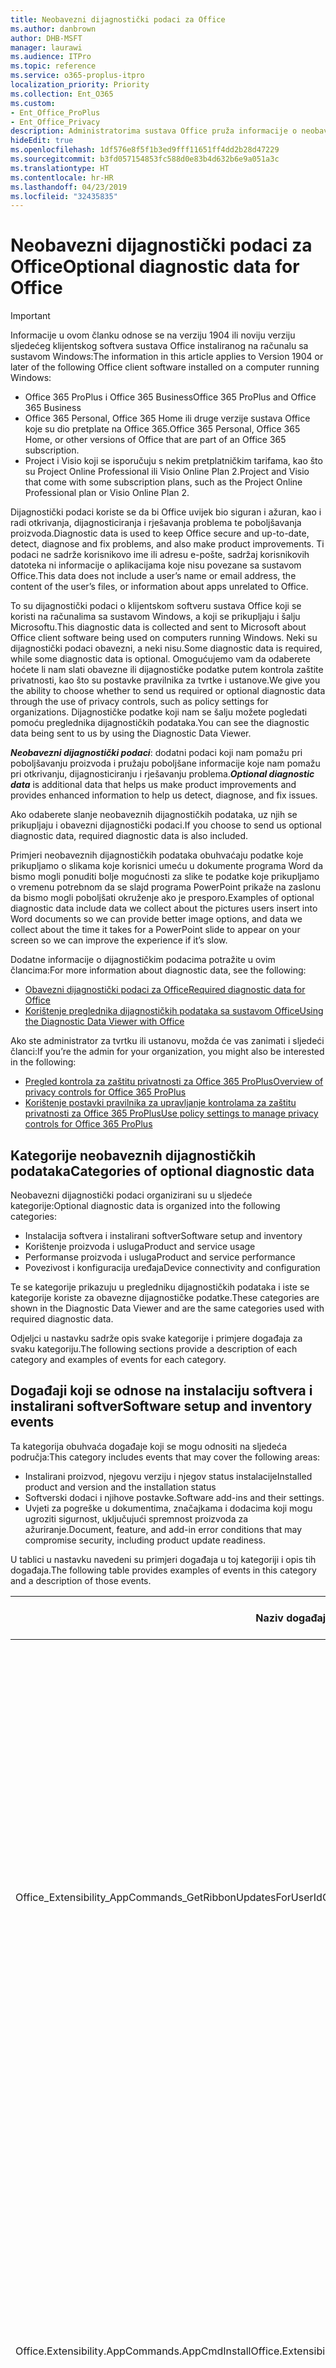 ```yaml
---
title: Neobavezni dijagnostički podaci za Office
ms.author: danbrown
author: DHB-MSFT
manager: laurawi
ms.audience: ITPro
ms.topic: reference
ms.service: o365-proplus-itpro
localization_priority: Priority
ms.collection: Ent_O365
ms.custom:
- Ent_Office_ProPlus
- Ent_Office_Privacy
description: Administratorima sustava Office pruža informacije o neobaveznim dijagnostičkim podacima u sustavu Office, uključujući primjere događaja.
hideEdit: true
ms.openlocfilehash: 1df576e8f5f1b3ed9fff11651ff4dd2b28d47229
ms.sourcegitcommit: b3fd057154853fc588d0e83b4d632b6e9a051a3c
ms.translationtype: HT
ms.contentlocale: hr-HR
ms.lasthandoff: 04/23/2019
ms.locfileid: "32435835"
---
```

# <a name="optional-diagnostic-data-for-office"></a><span data-ttu-id="aefa8-103">Neobavezni dijagnostički podaci za Office</span><span class="sxs-lookup"><span data-stu-id="aefa8-103">Optional diagnostic data for Office</span></span>

> [!IMPORTANT]
> <span data-ttu-id="aefa8-104">Informacije u ovom članku odnose se na verziju 1904 ili noviju verziju sljedećeg klijentskog softvera sustava Office instaliranog na računalu sa sustavom Windows:</span><span class="sxs-lookup"><span data-stu-id="aefa8-104">The information in this article applies to Version 1904 or later of the following Office client software installed on a computer running Windows:</span></span>
> - <span data-ttu-id="aefa8-105">Office 365 ProPlus i Office 365 Business</span><span class="sxs-lookup"><span data-stu-id="aefa8-105">Office 365 ProPlus and Office 365 Business</span></span>
> - <span data-ttu-id="aefa8-106">Office 365 Personal, Office 365 Home ili druge verzije sustava Office koje su dio pretplate na Office 365.</span><span class="sxs-lookup"><span data-stu-id="aefa8-106">Office 365 Personal, Office 365 Home, or other versions of Office that are part of an Office 365 subscription.</span></span>
> - <span data-ttu-id="aefa8-107">Project i Visio koji se isporučuju s nekim pretplatničkim tarifama, kao što su Project Online Professional ili Visio Online Plan 2.</span><span class="sxs-lookup"><span data-stu-id="aefa8-107">Project and Visio that come with some subscription plans, such as the Project Online Professional plan or Visio Online Plan 2.</span></span>

<span data-ttu-id="aefa8-108">Dijagnostički podaci koriste se da bi Office uvijek bio siguran i ažuran, kao i radi otkrivanja, dijagnosticiranja i rješavanja problema te poboljšavanja proizvoda.</span><span class="sxs-lookup"><span data-stu-id="aefa8-108">Diagnostic data is used to keep Office secure and up-to-date, detect, diagnose and fix problems, and also make product improvements.</span></span> <span data-ttu-id="aefa8-109">Ti podaci ne sadrže korisnikovo ime ili adresu e-pošte, sadržaj korisnikovih datoteka ni informacije o aplikacijama koje nisu povezane sa sustavom Office.</span><span class="sxs-lookup"><span data-stu-id="aefa8-109">This data does not include a user’s name or email address, the content of the user’s files, or information about apps unrelated to Office.</span></span>

<span data-ttu-id="aefa8-110">To su dijagnostički podaci o klijentskom softveru sustava Office koji se koristi na računalima sa sustavom Windows, a koji se prikupljaju i šalju Microsoftu.</span><span class="sxs-lookup"><span data-stu-id="aefa8-110">This diagnostic data is collected and sent to Microsoft about Office client software being used on computers running Windows.</span></span> <span data-ttu-id="aefa8-111">Neki su dijagnostički podaci obavezni, a neki nisu.</span><span class="sxs-lookup"><span data-stu-id="aefa8-111">Some diagnostic data is required, while some diagnostic data is optional.</span></span> <span data-ttu-id="aefa8-112">Omogućujemo vam da odaberete hoćete li nam slati obavezne ili dijagnostičke podatke putem kontrola zaštite privatnosti, kao što su postavke pravilnika za tvrtke i ustanove.</span><span class="sxs-lookup"><span data-stu-id="aefa8-112">We give you the ability to choose whether to send us required or optional diagnostic data through the use of privacy controls, such as policy settings for organizations.</span></span> <span data-ttu-id="aefa8-113">Dijagnostičke podatke koji nam se šalju možete pogledati pomoću preglednika dijagnostičkih podataka.</span><span class="sxs-lookup"><span data-stu-id="aefa8-113">You can see the diagnostic data being sent to us by using the Diagnostic Data Viewer.</span></span>

<span data-ttu-id="aefa8-114">***Neobavezni dijagnostički podaci***: dodatni podaci koji nam pomažu pri poboljšavanju proizvoda i pružaju poboljšane informacije koje nam pomažu pri otkrivanju, dijagnosticiranju i rješavanju problema.</span><span class="sxs-lookup"><span data-stu-id="aefa8-114">***Optional diagnostic data*** is additional data that helps us make product improvements and provides enhanced information to help us detect, diagnose, and fix issues.</span></span>

<span data-ttu-id="aefa8-115">Ako odaberete slanje neobaveznih dijagnostičkih podataka, uz njih se prikupljaju i obavezni dijagnostički podaci.</span><span class="sxs-lookup"><span data-stu-id="aefa8-115">If you choose to send us optional diagnostic data, required diagnostic data is also included.</span></span>

<span data-ttu-id="aefa8-116">Primjeri neobaveznih dijagnostičkih podataka obuhvaćaju podatke koje prikupljamo o slikama koje korisnici umeću u dokumente programa Word da bismo mogli ponuditi bolje mogućnosti za slike te podatke koje prikupljamo o vremenu potrebnom da se slajd programa PowerPoint prikaže na zaslonu da bismo mogli poboljšati okruženje ako je presporo.</span><span class="sxs-lookup"><span data-stu-id="aefa8-116">Examples of optional diagnostic data include data we collect about the pictures users insert into Word documents so we can provide better image options, and data we collect about the time it takes for a PowerPoint slide to appear on your screen so we can improve the experience if it’s slow.</span></span>

<span data-ttu-id="aefa8-117">Dodatne informacije o dijagnostičkim podacima potražite u ovim člancima:</span><span class="sxs-lookup"><span data-stu-id="aefa8-117">For more information about diagnostic data, see the following:</span></span>

- [<span data-ttu-id="aefa8-118">Obavezni dijagnostički podaci za Office</span><span class="sxs-lookup"><span data-stu-id="aefa8-118">Required diagnostic data for Office</span></span>](required-diagnostic-data.md)
- [<span data-ttu-id="aefa8-119">Korištenje preglednika dijagnostičkih podataka sa sustavom Office</span><span class="sxs-lookup"><span data-stu-id="aefa8-119">Using the Diagnostic Data Viewer with Office</span></span>](https://support.office.com/article/cf761ce9-d805-4c60-a339-4e07f3182855)

<span data-ttu-id="aefa8-120">Ako ste administrator za tvrtku ili ustanovu, možda će vas zanimati i sljedeći članci:</span><span class="sxs-lookup"><span data-stu-id="aefa8-120">If you’re the admin for your organization, you might also be interested in the following:</span></span>

- [<span data-ttu-id="aefa8-121">Pregled kontrola za zaštitu privatnosti za Office 365 ProPlus</span><span class="sxs-lookup"><span data-stu-id="aefa8-121">Overview of privacy controls for Office 365 ProPlus</span></span>](overview-privacy-controls.md)
- [<span data-ttu-id="aefa8-122">Korištenje postavki pravilnika za upravljanje kontrolama za zaštitu privatnosti za Office 365 ProPlus</span><span class="sxs-lookup"><span data-stu-id="aefa8-122">Use policy settings to manage privacy controls for Office 365 ProPlus</span></span>](manage-privacy-controls.md)

## <a name="categories-of-optional-diagnostic-data"></a><span data-ttu-id="aefa8-123">Kategorije neobaveznih dijagnostičkih podataka</span><span class="sxs-lookup"><span data-stu-id="aefa8-123">Categories of optional diagnostic data</span></span>

<span data-ttu-id="aefa8-124">Neobavezni dijagnostički podaci organizirani su u sljedeće kategorije:</span><span class="sxs-lookup"><span data-stu-id="aefa8-124">Optional diagnostic data is organized into the following categories:</span></span>

- <span data-ttu-id="aefa8-125">Instalacija softvera i instalirani softver</span><span class="sxs-lookup"><span data-stu-id="aefa8-125">Software setup and inventory</span></span>
- <span data-ttu-id="aefa8-126">Korištenje proizvoda i usluga</span><span class="sxs-lookup"><span data-stu-id="aefa8-126">Product and service usage</span></span>
- <span data-ttu-id="aefa8-127">Performanse proizvoda i usluga</span><span class="sxs-lookup"><span data-stu-id="aefa8-127">Product and service performance</span></span>
- <span data-ttu-id="aefa8-128">Povezivost i konfiguracija uređaja</span><span class="sxs-lookup"><span data-stu-id="aefa8-128">Device connectivity and configuration</span></span>

<span data-ttu-id="aefa8-129">Te se kategorije prikazuju u pregledniku dijagnostičkih podataka i iste se kategorije koriste za obavezne dijagnostičke podatke.</span><span class="sxs-lookup"><span data-stu-id="aefa8-129">These categories are shown in the Diagnostic Data Viewer and are the same categories used with required diagnostic data.</span></span>

<span data-ttu-id="aefa8-130">Odjeljci u nastavku sadrže opis svake kategorije i primjere događaja za svaku kategoriju.</span><span class="sxs-lookup"><span data-stu-id="aefa8-130">The following sections provide a description of each category and examples of events for each category.</span></span>

## <a name="software-setup-and-inventory-events"></a><span data-ttu-id="aefa8-131">Događaji koji se odnose na instalaciju softvera i instalirani softver</span><span class="sxs-lookup"><span data-stu-id="aefa8-131">Software setup and inventory events</span></span>

<span data-ttu-id="aefa8-132">Ta kategorija obuhvaća događaje koji se mogu odnositi na sljedeća područja:</span><span class="sxs-lookup"><span data-stu-id="aefa8-132">This category includes events that may cover the following areas:</span></span>

- <span data-ttu-id="aefa8-133">Instalirani proizvod, njegovu verziju i njegov status instalacije</span><span class="sxs-lookup"><span data-stu-id="aefa8-133">Installed product and version and the installation status</span></span>
- <span data-ttu-id="aefa8-134">Softverski dodaci i njihove postavke.</span><span class="sxs-lookup"><span data-stu-id="aefa8-134">Software add-ins and their settings.</span></span>
- <span data-ttu-id="aefa8-135">Uvjeti za pogreške u dokumentima, značajkama i dodacima koji mogu ugroziti sigurnost, uključujući spremnost proizvoda za ažuriranje.</span><span class="sxs-lookup"><span data-stu-id="aefa8-135">Document, feature, and add-in error conditions that may compromise security, including product update readiness.</span></span>

<span data-ttu-id="aefa8-136">U tablici u nastavku navedeni su primjeri događaja u toj kategoriji i opis tih događaja.</span><span class="sxs-lookup"><span data-stu-id="aefa8-136">The following table provides examples of events in this category and a description of those events.</span></span>

| <span data-ttu-id="aefa8-137">**Naziv događaja**</span><span class="sxs-lookup"><span data-stu-id="aefa8-137">**Event name**</span></span>   | <span data-ttu-id="aefa8-138">**Opis događaja**</span><span class="sxs-lookup"><span data-stu-id="aefa8-138">**Event description**</span></span>  |
| ---- | ---- |
| <span data-ttu-id="aefa8-139">Office\_Extensibility\_AppCommands\_GetRibbonUpdatesForUserId</span><span class="sxs-lookup"><span data-stu-id="aefa8-139">Office\_Extensibility\_AppCommands\_GetRibbonUpdatesForUserId</span></span> | <span data-ttu-id="aefa8-140">Taj događaj upućuje na to je ažurira li Word uspješno vrpcu u korisničkom sučelju programa Word kada korisnik promijeni identitet.</span><span class="sxs-lookup"><span data-stu-id="aefa8-140">This event indicates whether Word successfully updates the Ribbon in the Word User Interface when the user changes their identity.</span></span> <span data-ttu-id="aefa8-141">Taj događaj koristimo za otkrivanje pogrešne instalacije i drugih problema koji mogu utjecati na korisničko sučelje sustava Office.</span><span class="sxs-lookup"><span data-stu-id="aefa8-141">We use this event to detect incorrect setup and other issues that would affect the Office user interface.</span></span> |
| <span data-ttu-id="aefa8-142">Office.Extensibility.AppCommands.AppCmdInstall</span><span class="sxs-lookup"><span data-stu-id="aefa8-142">Office.Extensibility.AppCommands.AppCmdInstall</span></span>   | <span data-ttu-id="aefa8-143">Taj događaj nudi informacije o dodatku za Office koji je korisnik instalirao, uključujući ID aplikacije, međuverziju i verziju operacijskog sustava, uspješnost instalacije i trajanje instalacije.</span><span class="sxs-lookup"><span data-stu-id="aefa8-143">This event provides information about the Office add-in that the user has installed, including app ID, operating system build and version, success of installation, and duration of install.</span></span>  |

## <a name="product-and-service-usage-events"></a><span data-ttu-id="aefa8-144">Događaji koji se odnose na korištenje proizvoda i usluga</span><span class="sxs-lookup"><span data-stu-id="aefa8-144">Product and service usage events</span></span>

<span data-ttu-id="aefa8-145">Ta kategorija obuhvaća događaje koji se mogu odnositi na sljedeća područja:</span><span class="sxs-lookup"><span data-stu-id="aefa8-145">This category includes events that may cover the following areas:</span></span>

- <span data-ttu-id="aefa8-146">Uspješno funkcioniranje aplikacije.</span><span class="sxs-lookup"><span data-stu-id="aefa8-146">Success of application functionality.</span></span> <span data-ttu-id="aefa8-147">Ograničeno na otvaranje i zatvaranje aplikacije i dokumenata, uređivanje datoteka i zajedničko korištenje dokumenata (suradnju).</span><span class="sxs-lookup"><span data-stu-id="aefa8-147">Limited to opening and closing of the application and documents, file editing, and file sharing (collaboration).</span></span>
- <span data-ttu-id="aefa8-148">Utvrđivanje je li došlo do određenih događaja povezanih sa značajkama, kao što je pokretanje ili zaustavljanje, te utvrđivanje je li značajka pokrenuta.</span><span class="sxs-lookup"><span data-stu-id="aefa8-148">Determination if specific feature events have occurred, such as start or stop, and if feature is running.</span></span>
- <span data-ttu-id="aefa8-149">Značajke pristupačnosti u sustavu Office</span><span class="sxs-lookup"><span data-stu-id="aefa8-149">Office accessibility features</span></span>

<span data-ttu-id="aefa8-150">U tablici u nastavku navedeni su primjeri događaja u toj kategoriji i opis tih događaja.</span><span class="sxs-lookup"><span data-stu-id="aefa8-150">The following table provides examples of events in this category and a description of those events.</span></span>

| <span data-ttu-id="aefa8-151">**Naziv događaja**</span><span class="sxs-lookup"><span data-stu-id="aefa8-151">**Event name**</span></span>   | <span data-ttu-id="aefa8-152">**Opis događaja**</span><span class="sxs-lookup"><span data-stu-id="aefa8-152">**Event description**</span></span>  |
| ------ | ------- |
| <span data-ttu-id="aefa8-153">Office.Word.Commanding.Highlight</span><span class="sxs-lookup"><span data-stu-id="aefa8-153">Office.Word.Commanding.Highlight</span></span>  | <span data-ttu-id="aefa8-154">Taj događaj upućuje na to da je Word izvršio naredbu za isticanje teksta.</span><span class="sxs-lookup"><span data-stu-id="aefa8-154">This event indicates Word has executed the command to highlight text.</span></span> <span data-ttu-id="aefa8-155">Taj događaj koristimo za otkrivanje pogrešaka u naredbi za označavanje teksta.</span><span class="sxs-lookup"><span data-stu-id="aefa8-155">We use this event to detect errors in the text-highlight command.</span></span>  |
| <span data-ttu-id="aefa8-156">Office.Translator.AddInLoaded</span><span class="sxs-lookup"><span data-stu-id="aefa8-156">Office.Translator.AddInLoaded</span></span>   | <span data-ttu-id="aefa8-157">Impulsni podaci koji upućuju na to da je značajka prevoditelja uspješno učitana i prikazana.</span><span class="sxs-lookup"><span data-stu-id="aefa8-157">A heartbeat to indicate that the translator feature has been loaded and rendered successfully.</span></span>  |
| <span data-ttu-id="aefa8-158">Office.Graphics.InsertPictureCommandActivity</span><span class="sxs-lookup"><span data-stu-id="aefa8-158">Office.Graphics.InsertPictureCommandActivity</span></span>  | <span data-ttu-id="aefa8-159">Prati uspješnost ili neuspješnost značajke umetanja slike i prijavljuje pojedinosti o vrstama umetnutih slika i njihovu izvoru.</span><span class="sxs-lookup"><span data-stu-id="aefa8-159">Tracks the success or failure of the Insert Picture feature, and also reports details of types of pictures inserted and from which source.</span></span>|
| <span data-ttu-id="aefa8-160">Office.PowerPoint.PPT.Desktop.SummaryZoomInsertionRule</span><span class="sxs-lookup"><span data-stu-id="aefa8-160">Office.PowerPoint.PPT.Desktop.SummaryZoomInsertionRule</span></span>   | <span data-ttu-id="aefa8-161">Taj događaj utvrđuje ima li u dokumentu sekcija kada korisnik umeće skupni pregled te je li korisnik odabrao brisanje postojećih sekcija.</span><span class="sxs-lookup"><span data-stu-id="aefa8-161">This event determines if there are any sections present in a document when the user is inserting Summary Zoom and if the user chooses to delete existing sections.</span></span> |
| <span data-ttu-id="aefa8-162">Office.Security.SecureReaderHost.ProtectedViewValidation</span><span class="sxs-lookup"><span data-stu-id="aefa8-162">Office.Security.SecureReaderHost.ProtectedViewValidation</span></span> | <span data-ttu-id="aefa8-163">Prati kada je i zašto datoteka otvorena u zaštićenom prikazu.</span><span class="sxs-lookup"><span data-stu-id="aefa8-163">Tracks when and why a file is opened in Protected View.</span></span> <span data-ttu-id="aefa8-164">Koristi se za dijagnosticiranje stanja kada se zaštićeni prikaz nije mogao uspješno aktivirati da bi se provjerilo funkcionira li značajka ispravno.</span><span class="sxs-lookup"><span data-stu-id="aefa8-164">Used to diagnose conditions where Protected View may not be correctly triggered to ensure the feature is working properly.</span></span> |

## <a name="product-and-service-performance-events"></a><span data-ttu-id="aefa8-165">Događaji koji se odnose na performanse proizvoda i usluga</span><span class="sxs-lookup"><span data-stu-id="aefa8-165">Product and service performance events</span></span>

<span data-ttu-id="aefa8-166">Ta kategorija obuhvaća događaje koji se mogu odnositi na sljedeća područja:</span><span class="sxs-lookup"><span data-stu-id="aefa8-166">This category includes events that may cover the following areas:</span></span>

- <span data-ttu-id="aefa8-167">Neočekivana zatvaranja (rušenja) aplikacija i stanje aplikacije kada se to dogodi.</span><span class="sxs-lookup"><span data-stu-id="aefa8-167">Unexpected application exits (crashes) and the state of the application when that happens.</span></span>
- <span data-ttu-id="aefa8-168">Loše vrijeme odziva ili performanse u situacijama kao što su pokretanje aplikacije ili otvaranje datoteke.</span><span class="sxs-lookup"><span data-stu-id="aefa8-168">Poor response time or performance for scenarios such as application start up or opening a file.</span></span>
- <span data-ttu-id="aefa8-169">Pogreške u funkcioniranju značajke ili korisničkog okruženja.</span><span class="sxs-lookup"><span data-stu-id="aefa8-169">Errors in functionality of a feature or user experience.</span></span>

<span data-ttu-id="aefa8-170">U tablici u nastavku navedeni su primjeri događaja u toj kategoriji i opis tih događaja.</span><span class="sxs-lookup"><span data-stu-id="aefa8-170">The following table provides examples of events in this category and a description of those events.</span></span>

| <span data-ttu-id="aefa8-171">**Naziv događaja**</span><span class="sxs-lookup"><span data-stu-id="aefa8-171">**Event name**</span></span>    | <span data-ttu-id="aefa8-172">**Opis događaja**</span><span class="sxs-lookup"><span data-stu-id="aefa8-172">**Event description**</span></span>   |
| --------------- | -------------- |
| <span data-ttu-id="aefa8-173">Office\_Word\_Word\_CoreSaveTime100ns</span><span class="sxs-lookup"><span data-stu-id="aefa8-173">Office\_Word\_Word\_CoreSaveTime100ns</span></span>     | <span data-ttu-id="aefa8-174">Taj događaj bilježi performanse aktivnosti spremanja dokumenta u programu Word.</span><span class="sxs-lookup"><span data-stu-id="aefa8-174">This event logs the performance of a document save activity by Word.</span></span> <span data-ttu-id="aefa8-175">Taj događaj koristimo za otkrivanje pogrešaka i problema s performansama tijekom aktivnosti spremanja dokumenta u programu Word.</span><span class="sxs-lookup"><span data-stu-id="aefa8-175">We use this event to detect errors and performance issues in the Word save document activity.</span></span>|
| <span data-ttu-id="aefa8-176">Office.Identity.SignInForWamAccountAad</span><span class="sxs-lookup"><span data-stu-id="aefa8-176">Office.Identity.SignInForWamAccountAad</span></span>  | <span data-ttu-id="aefa8-177">Taj se događaj šalje kada se korisnik prijavi na račun za Azure Active Directory pomoću biblioteke upravitelja web-računa (Web Account Manager, WAM).</span><span class="sxs-lookup"><span data-stu-id="aefa8-177">This event is sent when a user is signed in to an Azure Active Directory account with Web Account Manager (WAM) library.</span></span> <span data-ttu-id="aefa8-178">Taj događaj šalje metapodatke kao što su AppName, AppVersion i ErrorCode ako događaj ne uspije.</span><span class="sxs-lookup"><span data-stu-id="aefa8-178">This event sends metadata such as AppName, AppVersion, and ErrorCode if the event failed.</span></span> |
| <span data-ttu-id="aefa8-179">Office.PowerPoint.PPT.Desktop.FileOpen.FirstSlideMasterThumbnailRenderTime</span><span class="sxs-lookup"><span data-stu-id="aefa8-179">Office.PowerPoint.PPT.Desktop.FileOpen.FirstSlideMasterThumbnailRenderTime</span></span> | <span data-ttu-id="aefa8-180">Taj događaj prikuplja podatke o vremenu potrebnom za prikaz minijature prve matrice slajda u programu PowerPoint.</span><span class="sxs-lookup"><span data-stu-id="aefa8-180">This event collects the length of time it takes to render the first slide master thumbnail in PowerPoint.</span></span>  |
| <span data-ttu-id="aefa8-181">Office.Extensibility.Diagnostics</span><span class="sxs-lookup"><span data-stu-id="aefa8-181">Office.Extensibility.Diagnostics</span></span>   | <span data-ttu-id="aefa8-182">Taj događaj nudi općenite dijagnostičke podatke za dodatke sustava Office, kao što su izvješća o rušenju radi otklanjanja pogrešaka.</span><span class="sxs-lookup"><span data-stu-id="aefa8-182">This event provides general diagnostic information for Office add-ins, such as crash reports for debugging.</span></span>|

## <a name="device-connectivity-and-configuration-events"></a><span data-ttu-id="aefa8-183">Događaji koji se odnose na povezivost i konfiguracija uređaja</span><span class="sxs-lookup"><span data-stu-id="aefa8-183">Device connectivity and configuration events</span></span>

<span data-ttu-id="aefa8-184">Ta kategorija obuhvaća događaje koji se mogu odnositi na sljedeća područja:</span><span class="sxs-lookup"><span data-stu-id="aefa8-184">This category includes events that may cover the following areas:</span></span>

- <span data-ttu-id="aefa8-185">Stanje mrežne veze i postavke uređaja, kao što je memorija.</span><span class="sxs-lookup"><span data-stu-id="aefa8-185">Network connection state and device settings, such as memory.</span></span>

<span data-ttu-id="aefa8-186">U tablici u nastavku navedeni su primjeri događaja u toj kategoriji i opis tih događaja.</span><span class="sxs-lookup"><span data-stu-id="aefa8-186">The following table provides examples of events in this category and a description of those events.</span></span>

| <span data-ttu-id="aefa8-187">**Naziv događaja**</span><span class="sxs-lookup"><span data-stu-id="aefa8-187">**Event name**</span></span>                    | <span data-ttu-id="aefa8-188">**Opis događaja**</span><span class="sxs-lookup"><span data-stu-id="aefa8-188">**Event description**</span></span>                                                                                                                                                     |
| ------ | ----- |
| <span data-ttu-id="aefa8-189">Office\_Graphics\_ArtViewValidate</span><span class="sxs-lookup"><span data-stu-id="aefa8-189">Office\_Graphics\_ArtViewValidate</span></span> | <span data-ttu-id="aefa8-190">Taj događaj bilježi provjeru valjanosti rezultata prikaza grafike koji podržava grafičko korisničko sučelje.</span><span class="sxs-lookup"><span data-stu-id="aefa8-190">This event logs validation the results of Graphics View that supports Graphics User Interface.</span></span> <span data-ttu-id="aefa8-191">Taj događaj koristimo za prikupljanje podataka o korištenju i pogreškama o prikazu grafike.</span><span class="sxs-lookup"><span data-stu-id="aefa8-191">We use the event to collect usage and error data about graphics rendering.</span></span> |
| <span data-ttu-id="aefa8-192">Office.Graphics.ARCExceptionScope</span><span class="sxs-lookup"><span data-stu-id="aefa8-192">Office.Graphics.ARCExceptionScope</span></span> | <span data-ttu-id="aefa8-193">Taj događaj prati pogreške u prikazu modula za prikaz.</span><span class="sxs-lookup"><span data-stu-id="aefa8-193">This event tracks rendering failures coming from the rendering engine.</span></span> |
| <span data-ttu-id="aefa8-194">Office.Extensibility.ODPLatency</span><span class="sxs-lookup"><span data-stu-id="aefa8-194">Office.Extensibility.ODPLatency</span></span>   | <span data-ttu-id="aefa8-195">Taj događaj pruža informacije o korisnikovoj mrežnoj vezi i brzini.</span><span class="sxs-lookup"><span data-stu-id="aefa8-195">This event provides information about the user’s network connection and speed.</span></span>     |
